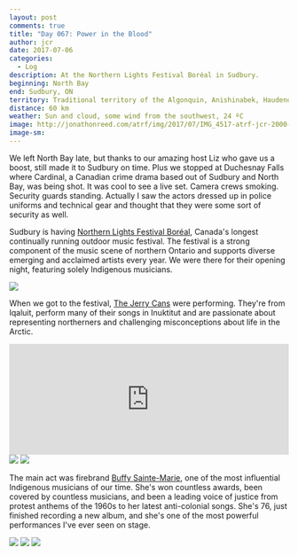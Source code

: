 ```yaml
---
layout: post
comments: true
title: "Day 067: Power in the Blood"
author: jcr
date: 2017-07-06
categories:
  - Log
description: At the Northern Lights Festival Boréal in Sudbury.
beginning: North Bay
end: Sudbury, ON
territory: Traditional territory of the Algonquin, Anishinabek, Haudenosaunee, Ojibway, Odawa and Cree
distance: 60 km
weather: Sun and cloud, some wind from the southwest, 24 ºC
image: http://jonathonreed.com/atrf/img/2017/07/IMG_4517-atrf-jcr-2000-web.jpg
image-sm:
---
```


We left North Bay late, but thanks to our amazing host Liz who gave us a boost, still made it to Sudbury on time. Plus we stopped at Duchesnay Falls where Cardinal, a Canadian crime drama based out of Sudbury and North Bay, was being shot. It was cool to see a live set. Camera crews smoking. Security guards standing. Actually I saw the actors dressed up in police uniforms and technical gear and thought that they were some sort of security as well.

Sudbury is having <a href="http://nlfb.ca" target="blank">Northern Lights Festival Boréal</a>, Canada's longest continually running outdoor music festival. The festival is a strong component of the music scene of northern Ontario and supports diverse emerging and acclaimed artists every year. We were there for their opening night, featuring solely Indigenous musicians.

<img src="http://jonathonreed.com/atrf/img/2017/07/NLFB_2017_Web-001.jpg">

When we got to the festival, <a href="http://www.thejerrycans.com" target="blank">The Jerry Cans</a> were performing. They're from Iqaluit, perform many of their songs in Inuktitut and are passionate about representing northerners and challenging misconceptions about life in the Arctic.

<iframe width="100%" height="200" scrolling="no" frameborder="no" src="https://w.soundcloud.com/player/?url=https%3A//api.soundcloud.com/tracks/280608450&amp;auto_play=false&amp;hide_related=false&amp;show_comments=true&amp;show_user=true&amp;show_reposts=false&amp;visual=true"></iframe>

<img src="http://jonathonreed.com/atrf/img/2017/07/IMG_4442-atrf-jcr-2000-web.jpg">

<img src="http://jonathonreed.com/atrf/img/2017/07/IMG_4439-atrf-jcr-2000-web.jpg">

The main act was firebrand <a href="https://en.wikipedia.org/wiki/Buffy_Sainte-Marie" target="blank">Buffy Sainte-Marie</a>, one of the most influential Indigenous musicians of our time. She's won countless awards, been covered by countless musicians, and been a leading voice of justice from protest anthems of the 1960s to her latest anti-colonial songs. She's 76, just finished recording a new album, and she's one of the most powerful performances I've ever seen on stage.

<img src="http://jonathonreed.com/atrf/img/2017/07/IMG_4475-atrf-jcr-2000-web.jpg">

<img src="http://jonathonreed.com/atrf/img/2017/07/IMG_4506-atrf-jcr-2000-web.jpg">

<img src="http://jonathonreed.com/atrf/img/2017/07/IMG_4496-atrf-jcr-2000-web.jpg">